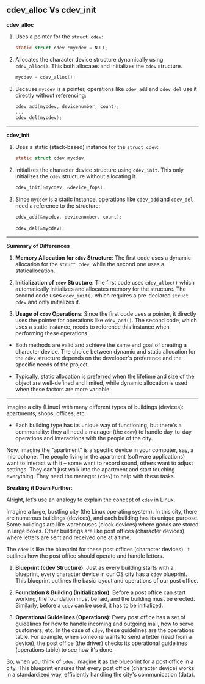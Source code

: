 ## cdev_alloc Vs cdev_init

**cdev_alloc**
1. Uses a pointer for the `struct cdev`:
   ```c
   static struct cdev *mycdev = NULL;
   ```
   
2. Allocates the character device structure dynamically using `cdev_alloc()`. This both allocates and initializes the `cdev` structure.
   ```c
   mycdev = cdev_alloc();
   ```
   
3. Because `mycdev` is a pointer, operations like `cdev_add` and `cdev_del` use it directly without referencing:
   ```c
   cdev_add(mycdev, devicenumber, count);
   ...
   cdev_del(mycdev);
   ```

---

**cdev_init**
1. Uses a static (stack-based) instance for the `struct cdev`:
   ```c
   static struct cdev mycdev;
   ```

2. Initializes the character device structure using `cdev_init`. This only initializes the `cdev` structure without allocating it.
   ```c
   cdev_init(&mycdev, &device_fops);
   ```

3. Since `mycdev` is a static instance, operations like `cdev_add` and `cdev_del` need a reference to the structure:
   ```c
   cdev_add(&mycdev, devicenumber, count);
   ...
   cdev_del(&mycdev);
   ```

---

**Summary of Differences**

1. **Memory Allocation for `cdev` Structure**: The first code uses a dynamic allocation for the `struct cdev`, while the second one uses a staticallocation.

2. **Initialization of `cdev` Structure**: The first code uses `cdev_alloc()` which automatically initializes and allocates memory for the structure. The second code uses `cdev_init()` which requires a pre-declared `struct cdev` and only initializes it.

3. **Usage of `cdev` Operations**: Since the first code uses a pointer, it directly uses the pointer for operations like `cdev_add()`. The second code, which uses a static instance, needs to reference this instance when performing these operations.

- Both methods are valid and achieve the same end goal of creating a character device. The choice between dynamic and static allocation for the `cdev` structure depends on the developer's preference and the specific needs of the project.

-  Typically, static allocation is preferred when the lifetime and size of the object are well-defined and limited, while dynamic allocation is used when these factors are more variable.

---

 Imagine a city (Linux) with many different types of buildings (devices): apartments, shops, offices, etc.
 - Each building type has its unique way of functioning, but there's a commonality: they all need a manager (the `cdev`) to handle day-to-day operations and interactions with the people of the city.

Now, imagine the "apartment" is a specific device in your computer, say, a microphone. The people living in the apartment (software applications) want to interact with it – some want to record sound, others want to adjust settings. They can't just walk into the apartment and start touching everything. They need the manager (`cdev`) to help with these tasks.

**Breaking it Down Further**:

Alright, let's use an analogy to explain the concept of `cdev` in Linux.

Imagine a large, bustling city (the Linux operating system). In this city, there are numerous buildings (devices), and each building has its unique purpose. Some buildings are like warehouses (block devices) where goods are stored in large boxes. Other buildings are like post offices (character devices) where letters are sent and received one at a time.

The `cdev` is like the blueprint for these post offices (character devices). It outlines how the post office should operate and handle letters.

1. **Blueprint (cdev Structure)**: Just as every building starts with a blueprint, every character device in our OS city has a `cdev` blueprint. This blueprint outlines the basic layout and operations of our post office.

2. **Foundation & Building (Initialization)**: Before a post office can start working, the foundation must be laid, and the building must be erected. Similarly, before a `cdev` can be used, it has to be initialized.

3. **Operational Guidelines (Operations)**: Every post office has a set of guidelines for how to handle incoming and outgoing mail, how to serve customers, etc. In the case of `cdev`, these guidelines are the operations table. For example, when someone wants to send a letter (read from a device), the post office (the driver) checks its operational guidelines (operations table) to see how it's done.

So, when you think of `cdev`, imagine it as the blueprint for a post office in a city. This blueprint ensures that every post office (character device) works in a standardized way, efficiently handling the city's communication (data).
